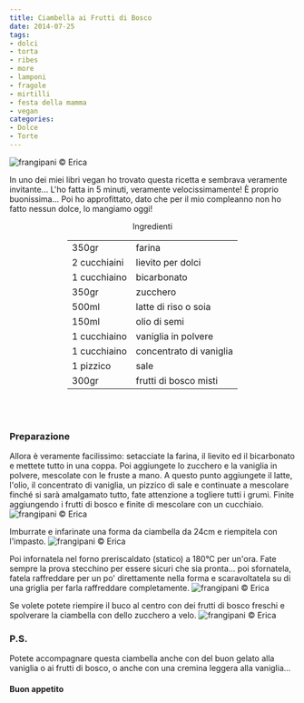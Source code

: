```yaml
---
title: Ciambella ai Frutti di Bosco
date: 2014-07-25
tags:
- dolci
- torta
- ribes
- more
- lamponi
- fragole
- mirtilli
- festa della mamma
- vegan
categories:
- Dolce
- Torte
---
```

![](header.jpg "frangipani © Erica")

In uno dei miei libri vegan ho trovato questa ricetta e sembrava veramente invitante... L'ho fatta in 5 minuti, veramente velocissimamente! È proprio buonissima... Poi ho approfittato, dato che per il mio compleanno non ho fatto nessun dolce, lo mangiamo oggi!


<div id="wrapper" style="text-align: center">
  <div id="yourdiv" style="display: inline-block;">
    <div class="ingredients">
      <div class="ingredients-title">Ingredienti</div>
      <table>
        <tbody>
          <tr>
            <td>350gr</td>
            <td>farina</td>
          </tr>
          <tr>
            <td>2 cucchiaini</td>
            <td>lievito per dolci</td>
          </tr>
          <tr>
            <td>1 cucchiaino</td>
            <td>bicarbonato</td>
          </tr>
          <tr>
            <td>350gr</td>
            <td>zucchero</td>
          </tr>
          <tr>
            <td>500ml</td>
            <td>latte di riso o soia</td>
          </tr>
          <tr>
            <td>150ml</td>
            <td>olio di semi</td>
          </tr>
          <tr>
            <td>1 cucchiaino</td>
            <td>vaniglia in polvere</td>
          </tr>
          <tr>
            <td>1 cucchiaino</td>
            <td>concentrato di vaniglia</td>
          </tr>
          <tr>
            <td>1 pizzico</td>
            <td>sale</td>
          </tr>
          <tr>
            <td>300gr</td>
            <td>frutti di bosco misti</td>
          </tr>
        </tbody>
      </table>
      <br></br>
    </div>
  </div>
</div>


<h3>
  <font color="grey">
    <i class="fa fa-cogs"></i>
  </font> Preparazione
</h3>

Allora è veramente facilissimo: setacciate la farina, il lievito ed il bicarbonato e mettete tutto in una coppa. Poi aggiungete lo zucchero e la vaniglia in polvere, mescolate con le fruste a mano. A questo punto aggiungete il latte, l'olio, il concentrato di vaniglia, un pizzico di sale e continuate a mescolare finché si sarà amalgamato tutto, fate attenzione a togliere tutti i grumi. Finite aggiungendo i frutti di bosco e finite di mescolare con un cucchiaio.
![](impasto.jpg "frangipani © Erica")

Imburrate e infarinate una forma da ciambella da 24cm e riempitela con l'impasto.
![](teglia.jpg "frangipani © Erica")

Poi infornatela nel forno preriscaldato (statico) a 180°C per un'ora. Fate sempre la prova stecchino per essere sicuri che sia pronta... poi sfornatela, fatela raffreddare per un po' direttamente nella forma e scaravoltatela su di una griglia per farla raffreddare completamente.
![](sfornata.jpg "frangipani © Erica")

Se volete potete riempire il buco al centro con dei frutti di bosco freschi e spolverare la ciambella con dello zucchero a velo.
![](risultato.jpg "frangipani © Erica")


<h3>
  <font color="#FFCC00">
    <i class="fa fa-lightbulb-o"></i>
  </font> P.S.
</h3>

Potete accompagnare questa ciambella anche con del buon gelato alla vaniglia o ai frutti di bosco, o anche con una cremina leggera alla vaniglia...

<h4>Buon appetito
  <font color="red">
    <i class="fa fa-smile-o"></i>
  </font>
</h4>